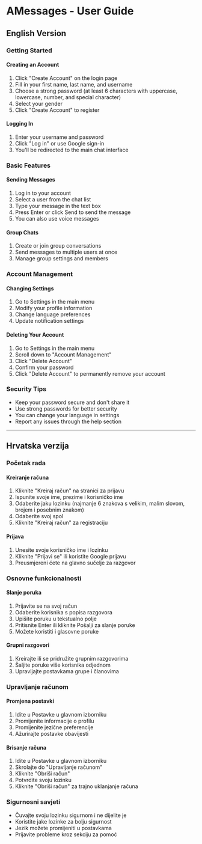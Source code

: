 # AMessages - User Guide

## English Version

### Getting Started

#### Creating an Account
1. Click "Create Account" on the login page
2. Fill in your first name, last name, and username
3. Choose a strong password (at least 6 characters with uppercase, lowercase, number, and special character)
4. Select your gender
5. Click "Create Account" to register

#### Logging In
1. Enter your username and password
2. Click "Log in" or use Google sign-in
3. You'll be redirected to the main chat interface

### Basic Features

#### Sending Messages
1. Log in to your account
2. Select a user from the chat list
3. Type your message in the text box
4. Press Enter or click Send to send the message
5. You can also use voice messages

#### Group Chats
1. Create or join group conversations
2. Send messages to multiple users at once
3. Manage group settings and members

### Account Management

#### Changing Settings
1. Go to Settings in the main menu
2. Modify your profile information
3. Change language preferences
4. Update notification settings

#### Deleting Your Account
1. Go to Settings in the main menu
2. Scroll down to "Account Management"
3. Click "Delete Account"
4. Confirm your password
5. Click "Delete Account" to permanently remove your account

### Security Tips
- Keep your password secure and don't share it
- Use strong passwords for better security
- You can change your language in settings
- Report any issues through the help section

---

## Hrvatska verzija

### Početak rada

#### Kreiranje računa
1. Kliknite "Kreiraj račun" na stranici za prijavu
2. Ispunite svoje ime, prezime i korisničko ime
3. Odaberite jaku lozinku (najmanje 6 znakova s velikim, malim slovom, brojem i posebnim znakom)
4. Odaberite svoj spol
5. Kliknite "Kreiraj račun" za registraciju

#### Prijava
1. Unesite svoje korisničko ime i lozinku
2. Kliknite "Prijavi se" ili koristite Google prijavu
3. Preusmjereni ćete na glavno sučelje za razgovor

### Osnovne funkcionalnosti

#### Slanje poruka
1. Prijavite se na svoj račun
2. Odaberite korisnika s popisa razgovora
3. Upišite poruku u tekstualno polje
4. Pritisnite Enter ili kliknite Pošalji za slanje poruke
5. Možete koristiti i glasovne poruke

#### Grupni razgovori
1. Kreirajte ili se pridružite grupnim razgovorima
2. Šaljite poruke više korisnika odjednom
3. Upravljajte postavkama grupe i članovima

### Upravljanje računom

#### Promjena postavki
1. Idite u Postavke u glavnom izborniku
2. Promijenite informacije o profilu
3. Promijenite jezične preferencije
4. Ažurirajte postavke obavijesti

#### Brisanje računa
1. Idite u Postavke u glavnom izborniku
2. Skrolajte do "Upravljanje računom"
3. Kliknite "Obriši račun"
4. Potvrdite svoju lozinku
5. Kliknite "Obriši račun" za trajno uklanjanje računa

### Sigurnosni savjeti
- Čuvajte svoju lozinku sigurnom i ne dijelite je
- Koristite jake lozinke za bolju sigurnost
- Jezik možete promijeniti u postavkama
- Prijavite probleme kroz sekciju za pomoć 